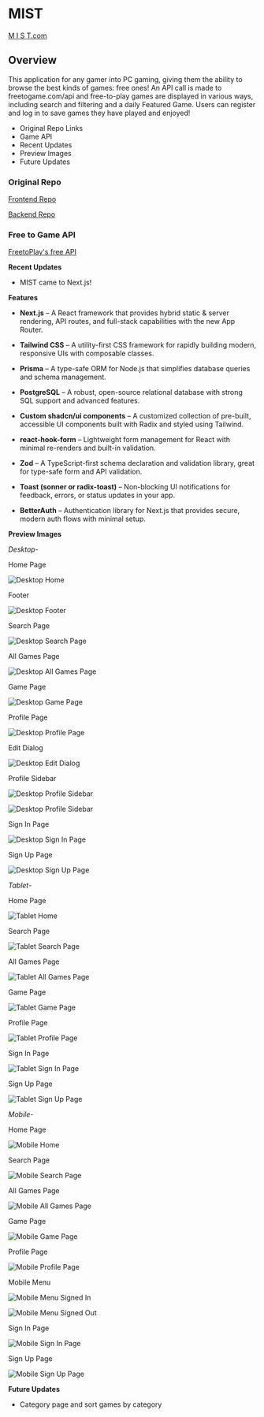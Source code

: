 # MIST

[M I S T.com](https://mistfreegames.vercel.app/)

## Overview

This application for any gamer into PC gaming, giving them the ability to browse the best kinds of games: free ones! An API call is made to freetogame.com/api and free-to-play games are displayed in various ways, including search and filtering and a daily Featured Game. Users can register and log in to save games they have played and enjoyed!

-   Original Repo Links
-   Game API
-   Recent Updates
-   Preview Images
-   Future Updates

### Original Repo

[Frontend Repo](https://github.com/Weaver17/Mist-frontend)

[Backend Repo](https://github.com/Weaver17/Mist-backend)

### Free to Game API

[FreetoPlay's free API](https://www.freetogame.com/api-doc)

**Recent Updates**

-   MIST came to Next.js!

**Features**

-   **Next.js** – A React framework that provides hybrid static & server rendering, API routes, and full-stack capabilities with the new App Router.

-   **Tailwind CSS** – A utility-first CSS framework for rapidly building modern, responsive UIs with composable classes.

-   **Prisma** – A type-safe ORM for Node.js that simplifies database queries and schema management.

-   **PostgreSQL** – A robust, open-source relational database with strong SQL support and advanced features.

-   **Custom shadcn/ui components** – A customized collection of pre-built, accessible UI components built with Radix and styled using Tailwind.

-   **react-hook-form** – Lightweight form management for React with minimal re-renders and built-in validation.

-   **Zod** – A TypeScript-first schema declaration and validation library, great for type-safe form and API validation.

-   **Toast (sonner or radix-toast)** – Non-blocking UI notifications for feedback, errors, or status updates in your app.

-   **BetterAuth** – Authentication library for Next.js that provides secure, modern auth flows with minimal setup.

**Preview Images**

_Desktop_-

Home Page

![Desktop Home](./src/assets/screenshots/desktop-home.png)

Footer

![Desktop Footer](./src/assets/screenshots/desktop-bottom.png)

Search Page

![Desktop Search Page](./src/assets/screenshots/desktop-search.png)

All Games Page

![Desktop All Games Page](./src/assets/screenshots/desktop-allGames.png)

Game Page

![Desktop Game Page](./src/assets/screenshots/desktop-gamePage-1.png)

Profile Page

![Desktop Profile Page](./src/assets/screenshots/desktop-profile.png)

Edit Dialog

![Desktop Edit Dialog](./src/assets/screenshots/desktop-editDialog.png)

Profile Sidebar

![Desktop Profile Sidebar](./src/assets/screenshots/signedIn-sheet.png)

![Desktop Profile Sidebar](./src/assets/screenshots/signedOut-sheet.png)

Sign In Page

![Desktop Sign In Page](./src/assets/screenshots/desktop-signIn.png)

Sign Up Page

![Desktop Sign Up Page](./src/assets/screenshots/desktop-signUp.png)

_Tablet_-

Home Page

![Tablet Home](./src/assets/screenshots/tablet-home.png)

Search Page

![Tablet Search Page](./src/assets/screenshots/tablet-search.png)

All Games Page

![Tablet All Games Page](./src/assets/screenshots/tablet-allGames.png)

Game Page

![Tablet Game Page](./src/assets/screenshots/tablet-gamePage.png)

Profile Page

![Tablet Profile Page](./src/assets/screenshots/tablet-profile.png)

Sign In Page

![Tablet Sign In Page](./src/assets/screenshots/tablet-signIn.png)

Sign Up Page

![Tablet Sign Up Page](./src/assets/screenshots/tablet-signUp.png)

_Mobile_-

Home Page

![Mobile Home](./src/assets/screenshots/mobile-home.png)

Search Page

![Mobile Search Page](./src/assets/screenshots/mobile-search.png)

All Games Page

![Mobile All Games Page](./src/assets/screenshots/mobile-allGames.png)

Game Page

![Mobile Game Page](./src/assets/screenshots/mobile-gamePage.png)

Profile Page

![Mobile Profile Page](./src/assets/screenshots/mobile-profile.png)

Mobile Menu

![Mobile Menu Signed In](./src/assets/screenshots/signedIn-menu.png)

![Mobile Menu Signed Out](./src/assets/screenshots/signedOut-menu.png)

Sign In Page

![Mobile Sign In Page](./src/assets/screenshots/mobile-signIn.png)

Sign Up Page

![Mobile Sign Up Page](./src/assets/screenshots/mobile-signUp.png)

**Future Updates**

-   Category page and sort games by category
